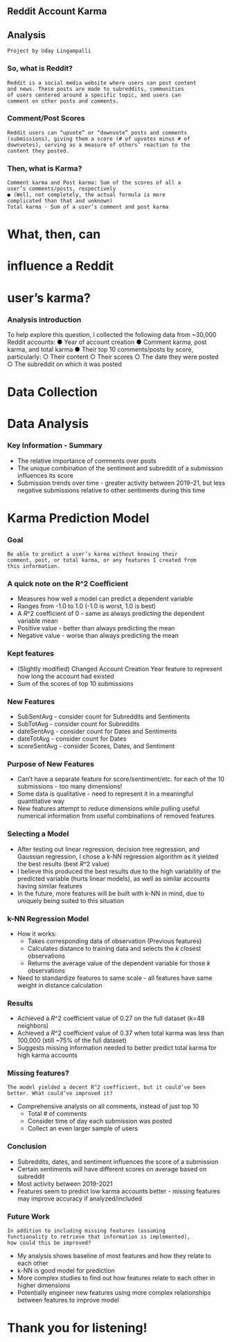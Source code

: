 ## Reddit Account Karma

## Analysis

```
Project by Uday Lingampalli
```

### So, what is Reddit?

```
Reddit is a social media website where users can post content
and news. These posts are made to subreddits, communities
of users centered around a specific topic, and users can
comment on other posts and comments.
```

### Comment/Post Scores

```
Reddit users can “upvote” or “downvote” posts and comments
(submissions), giving them a score (# of upvotes minus # of
downvotes), serving as a measure of others’ reaction to the
content they posted.
```

### Then, what is Karma?

```
Comment karma and Post karma: Sum of the scores of all a
user’s comments/posts, respectively
● (Well, not completely, the actual formula is more
complicated than that and unknown)
Total karma - Sum of a user’s comment and post karma
```

# What, then, can

# influence a Reddit

# user’s karma?


### Analysis introduction


To help explore this question, I collected the following data
from ~30,000 Reddit accounts:
● Year of account creation
● Comment karma, post karma, and total karma
● Their top 10 comments/posts by score, particularly:
    ○ Their content
    ○ Their scores
    ○ The date they were posted
    ○ The subreddit on which it was posted


# Data Collection



# Data Analysis











### Key Information - Summary

- The relative importance of comments over posts
- The unique combination of the sentiment and subreddit
    of a submission influences its score
- Submission trends over time - greater activity between
    2019–21, but less negative submissions relative to other
    sentiments during this time


# Karma Prediction Model


### Goal

```
Be able to predict a user’s karma without knowing their
comment, post, or total karma, or any features I created from
this information.
```

### A quick note on the R^2 Coefficient

- Measures how well a model can predict a dependent
    variable
- Ranges from -1.0 to 1.0 (-1.0 is worst, 1.0 is best)
- A _R_^2 coefficient of 0 - same as always predicting the
    dependent variable mean
- Positive value - better than always predicting the mean
- Negative value - worse than always predicting the mean


### Kept features

- (Slightly modified) Changed Account Creation Year
    feature to represent how long the account had existed
- Sum of the scores of top 10 submissions


### New Features

- SubSentAvg - consider count for Subreddits and
    Sentiments
- SubTotAvg - consider count for Subreddits
- dateSentAvg - consider count for Dates and Sentiments
- dateTotAvg - consider count for Dates
- scoreSentAvg - consider Scores, Dates, and Sentiment


### Purpose of New Features

- Can’t have a separate feature for score/sentiment/etc. for
    each of the 10 submissions - too many dimensions!
- Some data is qualitative - need to represent it in a
    meaningful quantitative way
- New features attempt to reduce dimensions while pulling
    useful numerical information from useful combinations
    of removed features


### Selecting a Model

- After testing out linear regression, decision tree
    regression, and Gaussian regression, I chose a k-NN
    regression algorithm as it yielded the best results (best _R_^2
    value)
- I believe this produced the best results due to the high
    variability of the predicted variable (hurts linear models),
    as well as similar accounts having similar features
- In the future, more features will be built with k-NN in
    mind, due to uniquely being suited to this situation


### k-NN Regression Model

- How it works:
    - Takes corresponding data of observation (Previous features)
    - Calculates distance to training data and selects the _k_ closest
       observations
    - Returns the average value of the dependent variable for those _k_
       observations
- Need to standardize features to same scale - all features
    have same weight in distance calculation


### Results

- Achieved a _R_^2 coefficient value of 0.27 on the full dataset
    (k=48 neighbors)
- Achieved a _R_^2 coefficient value of 0.37 when total karma
    was less than 100,000 (still ~75% of the full dataset)
- Suggests missing information needed to better predict
    total karma for high karma accounts


### Missing features?

```
The model yielded a decent R^2 coefficient, but it could’ve been
better. What could’ve improved it?
```
- Comprehensive analysis on all comments, instead of just top 10
    - Total # of comments
    - Consider time of day each submission was posted
    - Collect an even larger sample of users


### Conclusion

- Subreddits, dates, and sentiment influences the score of a
    submission
- Certain sentiments will have different scores on average
    based on subreddit
- Most activity between 2019-2021
- Features seem to predict low karma accounts better -
    missing features may improve accuracy if
    analyzed/included


### Future Work

```
In addition to including missing features (assuming
functionality to retrieve that information is implemented),
how could this be improved?
```
- My analysis shows baseline of most features and how
    they relate to each other
- k-NN is good model for prediction
- More complex studies to find out how features relate to
    each other in higher dimensions
- Potentially engineer new features using more complex
    relationships between features to improve model


# Thank you for listening!


